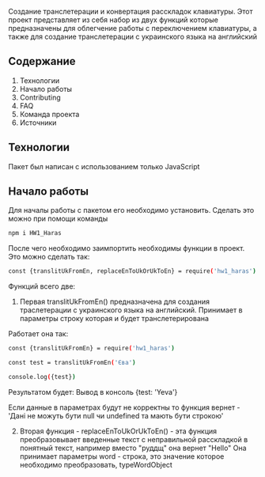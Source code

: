 Создание транслетерации и конвертация расскладок клавиатуры.
Этот проект представляет из себя набор из двух функций которые предназначены для облегчение работы с переключением клавиатуры, а также для создание транслетерации с украинского языка на английский

## Содержание

1. Технологии
2. Начало работы
3. Contributing
4. FAQ
5. Команда проекта
6. Источники


## Технологии

Пакет был написан с использованием только JavaScript

## Начало работы

Для началы работы с пакетом его необходимо установить. Сделать это можно при помощи команды

```bash
npm i HW1_Haras
```

После чего необходимо заимпортить необходимы функции в проект. Это можно сделать так:

```bash
const {translitUkFromEn, replaceEnToUkOrUkToEn} = require('hw1_haras')
```

Функций всего две:
1. Первая translitUkFromEn() предназначена для создания траслетерации с украинского языка на английский. Принимает в параметры строку которая и будет транслетерирована

Работает она так:

```bash
const {translitUkFromEn} = require('hw1_haras')

const test = translitUkFromEn('Єва')

console.log({test})

```

Результатом будет:
 Вывод в консоль
{test: 'Yeva'}

Если данные в параметрах будут не корректны то функция вернет - 'Дані не можуть бути null чи undefined та мають бути строкою'

2. Вторая функция - replaceEnToUkOrUkToEn() - эта функция преобразовывает введенные текст с неправильной расскладкой в понятный текст, например вместо "руддщ" она вернет "Hello"
Она принимает параметры word - строка, это значение которое необходимо преобразовать, typeWordObject